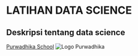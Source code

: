 # LATIHAN DATA SCIENCE
## Deskripsi **tentang** __data science__

[Purwadhika School](https://www.purwadhika.com/)
![Logo Purwadhika](https://www.purwadhika.com/static/media/logo.b4fc6414.png)

